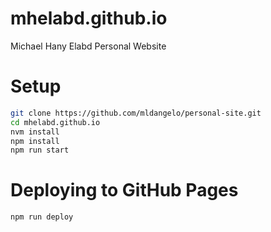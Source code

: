 # mhelabd.github.io
Michael Hany Elabd Personal Website


# Setup

```bash
git clone https://github.com/mldangelo/personal-site.git
cd mhelabd.github.io
nvm install
npm install
npm run start
```

# Deploying to GitHub Pages

```bash
npm run deploy
```